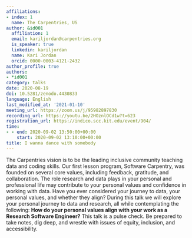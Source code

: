```yaml
---
affiliations:
- index: 1
  name: The Carpentries, US
author: &id001
  affiliation: 1
  email: kariljordan@carpentries.org
  is_speaker: true
  linkedin: kariljordan
  name: Kari Jordan
  orcid: 0000-0003-4121-2432
author_profile: true
authors:
- *id001
category: talks
date: 2020-08-19
doi: 10.5281/zenodo.4430833
language: English
last_modified_at: '2021-01-10'
meeting_url: https://zoom.us/j/95982897830
recording_url: https://youtu.be/2HOznlOCd1w?t=623
registration_url: https://indico.scc.kit.edu/event/904/
time:
- - end: 2020-09-02 13:50:00+00:00
    start: 2020-09-02 13:10:00+00:00
title: I wanna dance with somebody
---
```


The Carpentries vision is to be the leading inclusive community teaching data and coding skills. Our first lesson program, Software Carpentry, was founded on several core values, including feedback, gratitude, and collaboration. The role research and data plays in your personal and professional life may contribute to your personal values and confidence in working with data. Have you ever considered your journey to data, your personal values, and whether they align? During this talk we will explore your personal journey to data and research, all while contemplating the following: **How do your personal values align with your work as a Research Software Engineer?** This talk is a pulse check. Be prepared to take notes, dig deep, and wrestle with issues of equity, inclusion, and accessibility.